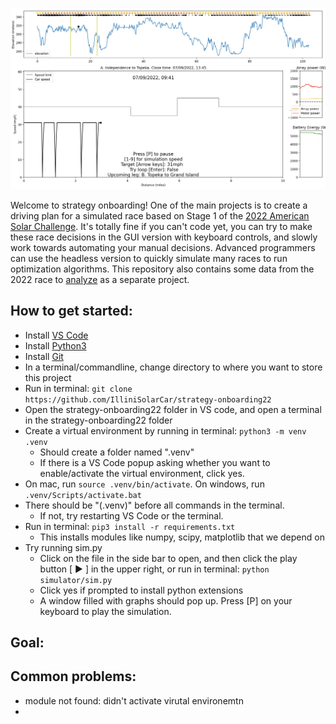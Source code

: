 ![Screenshot of simulation in render mode](demo.png)

Welcome to strategy onboarding! One of the main projects is to create a driving plan for a simulated race based on Stage 1 of the [2022 American Solar Challenge](https://www.americansolarchallenge.org/the-competition/2022-american-solar-challenge/). It's totally fine if you can't code yet, you can try to make these race decisions in the GUI version with keyboard controls, and slowly work towards automating your manual decisions. Advanced programmers can use the headless version to quickly simulate many races to run optimization algorithms. This repository also contains some data from the 2022 race to [analyze](https://github.com/IlliniSolarCar/strategy-onboarding22/blob/main/analysis/analysis_fsgp2022_1.ipynb) as a separate project.

## How to get started:
* Install [VS Code](https://code.visualstudio.com/)
* Install [Python3](https://www.python.org/downloads/)
* Install [Git](https://git-scm.com/downloads)
* In a terminal/commandline, change directory to where you want to store this project
* Run in terminal: `git clone https://github.com/IlliniSolarCar/strategy-onboarding22`
* Open the strategy-onboarding22 folder in VS code, and open a terminal in the strategy-onboarding22 folder
* Create a virtual environment by running in terminal: `python3 -m venv .venv`
  * Should create a folder named ".venv"
  * If there is a VS Code popup asking whether you want to enable/activate the virtual environment, click yes.
* On mac, run `source .venv/bin/activate`. On windows, run `.venv/Scripts/activate.bat`
* There should be "(.venv)" before all commands in the terminal.
  * If not, try restarting VS Code or the terminal.
* Run in terminal: `pip3 install -r requirements.txt`
  * This installs modules like numpy, scipy, matplotlib that we depend on
* Try running sim.py 
  * Click on the file in the side bar to open, and then click the play button [ ▶️ ] in the upper right, or run in terminal: `python simulator/sim.py`
  * Click yes if prompted to install python extensions
  * A window filled with graphs should pop up. Press [P] on your keyboard to play the simulation.


## Goal: 




## Common problems:
* module not found: didn't activate virutal environemtn
* 

